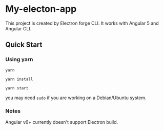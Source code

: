 

# My-electon-app

This project is created by Electron forge CLI. It works with Angular 5 and Angular CLI.


## Quick Start

### Using yarn 

```
yarn
```
```
yarn install
```
```
yarn start
```
you may need `sudo` if you are working on a Debian/Ubuntu system.

### Notes

Angular v6+ currently doesn't support Electron build. 

